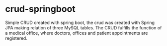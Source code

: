 # crud-springboot
Simple CRUD created with spring boot, the crud was created with Spring JPA making relation of three MySQL tables. The CRUD fulfills the function of a medical office, where doctors, offices and patient appointments are registered.
